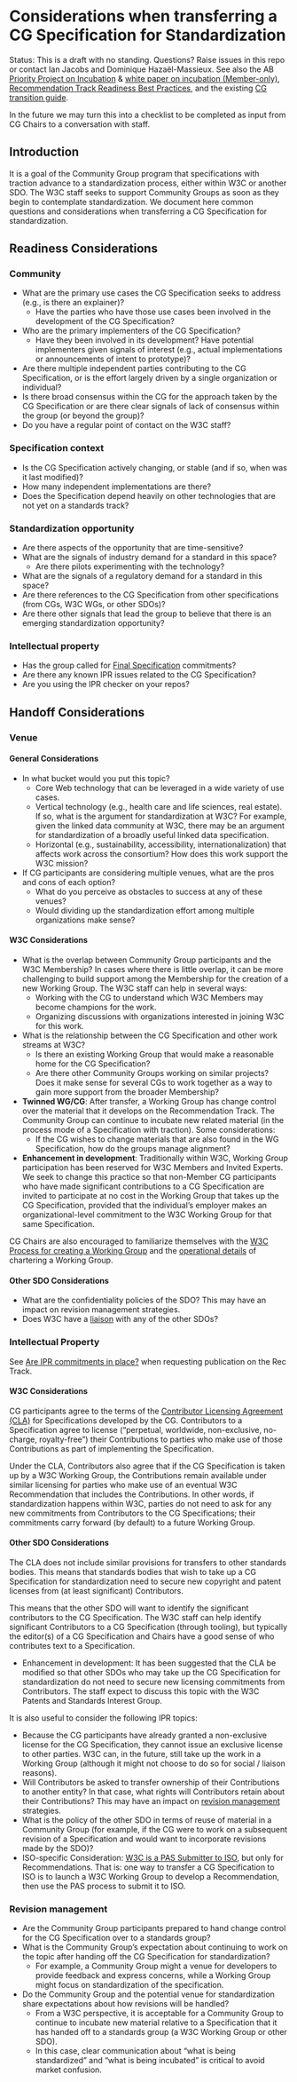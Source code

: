 # Considerations when transferring a CG Specification for Standardization

Status:  This is a draft with no standing. Questions? Raise issues in this repo or contact Ian Jacobs and Dominique Hazaël-Massieux. 
See also the AB [Priority Project on Incubation](https://www.w3.org/wiki/AB/2024_Priorities#Incubation) & 
[white paper on incubation (Member-only)](https://github.com/w3c/AB-memberonly/blob/main/documents/Incubation.md), [Recommendation Track Readiness Best Practices](https://www.w3.org/guide/standards-track/), and the existing [CG transition guide](https://www.w3.org/guide/process/cg-transition.html).

In the future we may turn this into a checklist to be completed as input from CG Chairs to a conversation with staff.

## Introduction

It is a goal of the Community Group program that specifications with traction advance to a standardization process, either within W3C or another SDO. The W3C staff seeks to support Community Groups as soon as they begin to contemplate standardization. We document here common questions and considerations when transferring a CG Specification for standardization.

## Readiness Considerations

### Community

* What are the primary use cases the CG Specification seeks to address (e.g., is there an explainer)? 
   * Have the parties who have those use cases been involved in the development of the CG Specification? 
* Who are the primary implementers of the CG Specification? 
   * Have they been involved in its development? Have potential implementers given signals of interest (e.g., actual implementations or announcements of intent to prototype)?
* Are there multiple independent parties contributing to the CG Specification, or is the effort largely driven by a single organization or individual?
* Is there broad consensus within the CG for the approach taken by the CG Specification or are there clear signals of lack of consensus within the group (or beyond the group)?
* Do you have a regular point of contact on the W3C staff?

### Specification context

* Is the CG Specification actively changing, or stable (and if so, when was it last modified)?
* How many independent implementations are there? 
* Does the Specification depend heavily on other technologies that are not yet on a standards track?

### Standardization opportunity

* Are there aspects of the opportunity that are time-sensitive?
* What are the signals of industry demand for a standard in this space? 
   * Are there pilots experimenting with the technology?
* What are the signals of a regulatory demand for a standard in this space?
* Are there references to the CG Specification from other specifications (from CGs, W3C WGs, or other SDOs)?
* Are there other signals that lead the group to believe that there is an emerging standardization opportunity?

### Intellectual property

* Has the group called for [Final Specification](https://www.w3.org/community/about/process/final/) commitments?
* Are there any known IPR issues related to the CG Specification?
* Are you using the IPR checker on your repos?

## Handoff Considerations

### Venue

#### General Considerations

* In what bucket would you put this topic?
  * Core Web technology that can be leveraged in a wide variety of use cases. 
  * Vertical technology (e.g., health care and life sciences, real estate). If so, what is the argument for standardization at W3C? For example, given the linked data community at W3C, there may be an argument for standardization of a broadly useful linked data specification.
  * Horizontal (e.g., sustainability, accessibility, internationalization) that affects work across the consortium? How does this work support the W3C mission?
* If CG participants are considering multiple venues, what are the pros and cons of each option? 
  * What do you perceive as obstacles to success at any of these venues? 
  * Would dividing up the standardization effort among multiple organizations make sense? 

#### W3C Considerations

* What is the overlap between Community Group participants and the W3C Membership? In cases where there is little overlap, it can be more challenging to build support among the Membership for the creation of a new Working Group. The W3C staff can help in several ways:
  * Working with the CG to understand which W3C Members may become champions for the work. 
  * Organizing discussions with organizations interested in joining W3C for this work.
* What is the relationship between the CG Specification and other work streams at W3C? 
  * Is there an existing Working Group that would make a reasonable home for the CG Specification?
  * Are there other Community Groups working on similar projects? Does it make sense for several CGs to work together as a way to gain more support from the broader Membership?
* **Twinned WG/CG**: After transfer, a Working Group has change control over the material that it develops on the Recommendation Track. The Community Group can continue to incubate new related material (in the process mode of a Specification with traction). Some considerations:
  * If the CG wishes to change materials that are also found in the WG Specification, how do the groups manage alignment?
* **Enhancement in development**: Traditionally within W3C, Working Group participation has been reserved for W3C Members and Invited Experts. We seek to change this practice so that non-Member CG participants who have made significant contributions to a CG Specification are invited to participate at no cost in the Working Group that takes up the CG Specification, provided that the individual’s employer makes an organizational-level commitment to the W3C Working Group for that same Specification.

CG Chairs are also encouraged to familiarize themselves with the [W3C Process for creating a Working Group](https://www.w3.org/policies/process/#group-lifecycle) and the [operational details](https://www.w3.org/guide/process/charter.html#new-charters) of chartering a Working Group.

#### Other SDO Considerations

* What are the confidentiality policies of the SDO? This may have an impact on revision management strategies.
* Does W3C have a [liaison](https://www.w3.org/liaisons/) with any of the other SDOs?

### Intellectual Property

See [Are IPR commitments in place?](https://www.w3.org/guide/process/cg-transition.html#are-ipr-commitments-in-place) when requesting publication on the Rec Track.

#### W3C Considerations

CG participants agree to the terms of the [Contributor Licensing Agreement (CLA)](https://www.w3.org/community/about/process/cla/) for Specifications developed by the CG. Contributors to a Specification agree to license (“perpetual, worldwide, non-exclusive, no-charge, royalty-free”) their Contributions to parties who make use of those Contributions as part of implementing the Specification.
 
Under the CLA, Contributors also agree that if the CG Specification is taken up by a W3C Working Group, the Contributions remain available under similar licensing for parties who make use of an eventual W3C Recommendation that includes the Contributions. In other words, if standardization happens within W3C, parties do not need to ask for any new commitments from Contributors to the CG Specifications; their commitments carry forward (by default) to a future Working Group.

#### Other SDO Considerations

The CLA does not include similar provisions for transfers to other standards bodies. This means that standards bodies that wish to take up a CG Specification for standardization need to secure new copyright and patent licenses from (at least significant) Contributors. 

This means that the other SDO will want to identify the significant contributors to the CG Specification. The W3C staff can help identify significant Contributors to a CG Specification (through tooling), but typically the editor(s) of a CG Specification and Chairs have a good sense of who contributes text to a Specification.

* Enhancement in development: It has been suggested that the CLA be modified so that other SDOs who may take up the CG Specification for standardization do not need to secure new licensing commitments from Contributors. The staff expect to discuss this topic with the W3C Patents and Standards Interest Group.

It is also useful to consider the following IPR topics:

* Because the CG participants have already granted a non-exclusive license for the CG Specification, they cannot issue an exclusive license to other parties. W3C can, in the future, still take up the work in a Working Group (although it might not choose to do so for social / liaison reasons).
* Will Contributors be asked to transfer ownership of their Contributions to another entity? In that case, what rights will Contributors retain about their Contributions? This may have an impact on [revision management](#revision-management) strategies.
* What is the policy of the other SDO in terms of reuse of material in a Community Group (for example, if the CG were to work on a subsequent revision of a Specification and would want to incorporate revisions made by the SDO)?
* ISO-specific Consideration: [W3C is a PAS Submitter to ISO](https://www.w3.org/2010/04/pasfaq), but only for Recommendations. That is: one way to transfer a CG Specification to ISO is to launch a W3C Working Group to develop a Recommendation, then use the PAS process to submit it to ISO.

### Revision management

* Are the Community Group participants prepared to hand change control for the CG Specification over to a standards group?
* What is the Community Group’s expectation about continuing to work on the topic after handing off the CG Specification for standardization?
   * For example, a Community Group might a venue for developers to provide feedback and express concerns, while a Working Group might focus on standardization of the specification.
* Do the Community Group and the potential venue for standardization share expectations about how revisions will be handled? 
   * From a W3C perspective, it is acceptable for a Community Group to continue to incubate new material relative to a Specification that it has handed off to a standards group (a W3C Working Group or other SDO). 
   * In this case, clear communication about “what is being standardized” and “what is being incubated” is critical to avoid market confusion.
